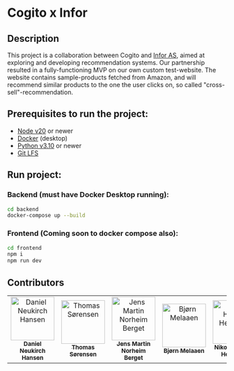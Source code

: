 # Cogito x Infor

## Description

This project is a collaboration between Cogito and [Infor AS](https://www.infor.com/nordics), aimed at exploring and developing recommendation systems. Our partnership resulted in a fully-functioning MVP on our own custom test-website. The website contains sample-products fetched from Amazon, and will recommend similar products to the one the user clicks on, so called "cross-sell"-recommendation.

## Prerequisites to run the project:

- [Node v20](https://nodejs.org/en) or newer
- [Docker](https://www.docker.com/products/docker-desktop/) (desktop)
- [Python v3.10](https://www.python.org/downloads/) or newer
- [Git LFS](https://git-lfs.com)

## Run project:

### Backend (must have Docker Desktop running):

```bash
cd backend
docker-compose up --build
```

### Frontend (Coming soon to docker compose also):

```bash
cd frontend
npm i
npm run dev
```

## Contributors

<table align="center">
  <tr>
    <td align="center">
        <a href="https://github.com/Spiderpig02">
            <img src="https://github.com/Spiderpig02.png?size=100" width="100px;" alt="Daniel Neukirch Hansen"/><br />
            <sub><b>Daniel Neukirch Hansen</b></sub>
        </a>
    </td>
    <td align="center">
        <a href="https://github.com/thomsoren">
            <img src="https://github.com/thomsoren.png?size=100" width="100px;" alt="Thomas Sørensen"/><br />
            <sub><b>Thomas Sørensen</b></sub>
        </a>
    <td align="center">
        <a href="https://github.com/Jensern1">
            <img src="https://github.com/Jensern1.png?size=100" width="100px;" alt="Jens Martin Norheim Berget"/><br />
            <sub><b>Jens Martin Norheim Berget</b></sub>
        </a>
    <td align="center">
        <a href="https://github.com/bjorneme">
            <img src="https://github.com/bjorneme.png?size=100" width="100px;" alt="Bjørn Melaaen"/><br />
            <sub><b>Bjørn Melaaen</b></sub>
        </a>
    <td align="center">
        <a href="https://github.com/NikolaiHelleseth">
            <img src="https://github.com/NikolaiHelleseth.png?size=100" width="100px;" alt="Nikolai Helgås Helleseth"/><br />
            <sub><b>Nikolai Helgås Helleseth</b></sub>
        </a>
    <td align="center">
        <a href="https://github.com/09august">
            <img src="https://github.com/09august.png?size=100" width="100px;" alt="August Myhre"/><br />
            <sub><b>August Myhre</b></sub>
        </a>
    <td align="center">
        <a href="https://github.com/HamidOAI">
            <img src="https://github.com/HamidOAI.png?size=100" width="100px;" alt="Hamid"/><br />
            <sub><b>Hamid</b></sub>
        </a>
    <td align="center">
        <a href="https://github.com/Vebjorn999999999999999">
            <img src="https://github.com/Vebjorn999999999999999.png?size=100" width="100px;" alt="Vebjørn Kittelsen Bergh"/><br />
            <sub><b>Vebjørn Kittelsen Bergh</b></sub>
        </a>
    <td align="center">
        <a href="https://github.com/abdihake">
            <img src="https://github.com/abdihake.png?size=100" width="100px;" alt="Abdihakim Elmi"/><br />
            <sub><b>Abdihakim Elmi</b></sub>
        </a>
    </td>
  </tr>
</table>
